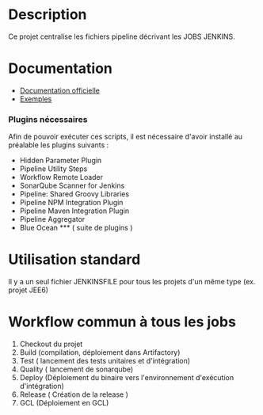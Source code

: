 Description
===========

Ce projet centralise les fichiers pipeline décrivant les JOBS JENKINS.


Documentation
=============

* [Documentation officielle](https://jenkins.io/doc/)
* [Exemples](https://github.com/jenkinsci/pipeline-examples/tree/master/jenkinsfile-examples/)


### Plugins nécessaires
Afin de pouvoir exécuter ces scripts, il est nécessaire d'avoir installé au préalable les plugins suivants :

* Hidden Parameter Plugin
* Pipeline Utility Steps
* Workflow Remote Loader
* SonarQube Scanner for Jenkins
* Pipeline: Shared Groovy Libraries
* Pipeline NPM Integration Plugin
* Pipeline Maven Integration Plugin
* Pipeline Aggregator
* Blue Ocean *** ( suite de plugins )


Utilisation standard
====================
Il y a un seul fichier JENKINSFILE pour tous les projets d'un même type (ex. projet JEE6)


Workflow commun à tous les jobs
===============================
1. Checkout du projet
2. Build (compilation, déploiement dans Artifactory)
3. Test ( lancement des tests unitaires et d'intégration)
4. Quality ( lancement de sonarqube)
5. Deploy (Déploiement du binaire vers l'environnement d'exécution d'intégration)
6. Release ( Création de la release )
7. GCL (Déploiement en GCL)